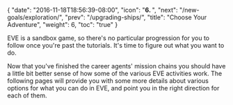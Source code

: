 {
  "date": "2016-11-18T18:56:39-08:00",
  "icon": "<b>6. </b>",
  "next": "/new-goals/exploration/",
  "prev": "/upgrading-ships/",
  "title": "Choose Your Adventure",
  "weight": 6,
  "toc": "true"
}

EVE is a sandbox game, so there's no particular progression for you to follow
once you're past the tutorials. It's time to figure out what you want to do.

Now that you've finished the career agents' mission chains you should have a
little bit better sense of how some of the various EVE activities work. The
following pages will provide you with some more details about various options
for what you can do in EVE, and point you in the right direction for each of
them.
